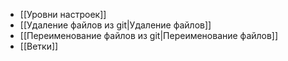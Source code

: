 - [[Уровни настроек]]
- [[Удаление файлов из git|Удаление файлов]]
- [[Переименование файлов из git|Переименование файлов]]
- [[Ветки]]
